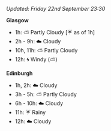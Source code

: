 *Updated: Friday 22nd September 23:30*

**Glasgow**

* 1h: :partly_sunny: Partly Cloudy [:umbrella: as of 1h]
* 2h - 9h: :cloud: Cloudy
* 10h, 11h: :partly_sunny: Partly Cloudy
* 12h: :cyclone: Windy (:partly_sunny:)

**Edinburgh**

* 1h, 2h: :cloud: Cloudy
* 3h - 5h: :partly_sunny: Partly Cloudy
* 6h - 10h: :cloud: Cloudy
* 11h: :umbrella: Rainy
* 12h: :cloud: Cloudy
